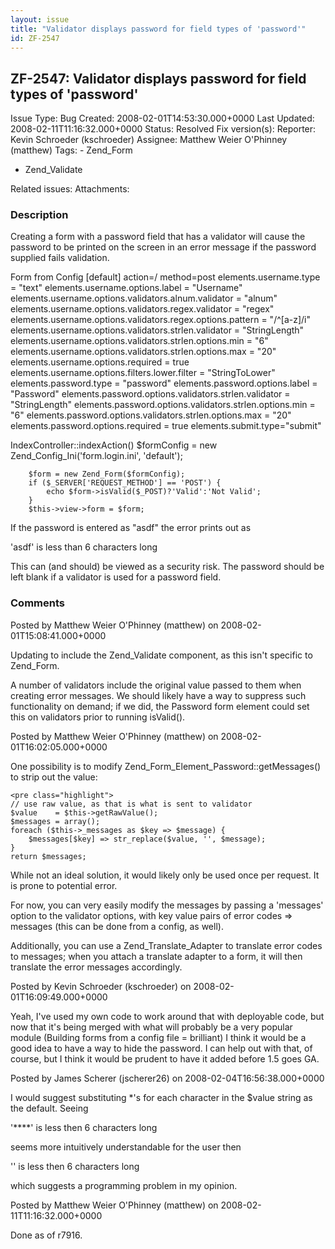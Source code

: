 ```yaml
---
layout: issue
title: "Validator displays password for field types of 'password'"
id: ZF-2547
---
```


ZF-2547: Validator displays password for field types of 'password'
------------------------------------------------------------------

 Issue Type: Bug Created: 2008-02-01T14:53:30.000+0000 Last Updated: 2008-02-11T11:16:32.000+0000 Status: Resolved Fix version(s): 
 Reporter:  Kevin Schroeder (kschroeder)  Assignee:  Matthew Weier O'Phinney (matthew)  Tags: - Zend\_Form
- Zend\_Validate
 
 Related issues: 
 Attachments: 
### Description

Creating a form with a password field that has a validator will cause the password to be printed on the screen in an error message if the password supplied fails validation.

Form from Config [default] action=/ method=post elements.username.type = "text" elements.username.options.label = "Username" elements.username.options.validators.alnum.validator = "alnum" elements.username.options.validators.regex.validator = "regex" elements.username.options.validators.regex.options.pattern = "/^[a-z]/i" elements.username.options.validators.strlen.validator = "StringLength" elements.username.options.validators.strlen.options.min = "6" elements.username.options.validators.strlen.options.max = "20" elements.username.options.required = true elements.username.options.filters.lower.filter = "StringToLower" elements.password.type = "password" elements.password.options.label = "Password" elements.password.options.validators.strlen.validator = "StringLength" elements.password.options.validators.strlen.options.min = "6" elements.password.options.validators.strlen.options.max = "20" elements.password.options.required = true elements.submit.type="submit"

IndexController::indexAction() $formConfig = new Zend\_Config\_Ini('form.login.ini', 'default');

 
        $form = new Zend_Form($formConfig);
        if ($_SERVER['REQUEST_METHOD'] == 'POST') {
            echo $form->isValid($_POST)?'Valid':'Not Valid';
        }
        $this->view->form = $form;


If the password is entered as "asdf" the error prints out as

'asdf' is less than 6 characters long

This can (and should) be viewed as a security risk. The password should be left blank if a validator is used for a password field.

 

 

### Comments

Posted by Matthew Weier O'Phinney (matthew) on 2008-02-01T15:08:41.000+0000

Updating to include the Zend\_Validate component, as this isn't specific to Zend\_Form.

A number of validators include the original value passed to them when creating error messages. We should likely have a way to suppress such functionality on demand; if we did, the Password form element could set this on validators prior to running isValid().

 

 

Posted by Matthew Weier O'Phinney (matthew) on 2008-02-01T16:02:05.000+0000

One possibility is to modify Zend\_Form\_Element\_Password::getMessages() to strip out the value:

 
    <pre class="highlight">
    // use raw value, as that is what is sent to validator
    $value    = $this->getRawValue();
    $messages = array();
    foreach ($this->_messages as $key => $message) {
        $messages[$key] => str_replace($value, '', $message);
    }
    return $messages;


While not an ideal solution, it would likely only be used once per request. It is prone to potential error.

For now, you can very easily modify the messages by passing a 'messages' option to the validator options, with key value pairs of error codes => messages (this can be done from a config, as well).

Additionally, you can use a Zend\_Translate\_Adapter to translate error codes to messages; when you attach a translate adapter to a form, it will then translate the error messages accordingly.

 

 

Posted by Kevin Schroeder (kschroeder) on 2008-02-01T16:09:49.000+0000

Yeah, I've used my own code to work around that with deployable code, but now that it's being merged with what will probably be a very popular module (Building forms from a config file = brilliant) I think it would be a good idea to have a way to hide the password. I can help out with that, of course, but I think it would be prudent to have it added before 1.5 goes GA.

 

 

Posted by James Scherer (jscherer26) on 2008-02-04T16:56:38.000+0000

I would suggest substituting \*'s for each character in the $value string as the default. Seeing

'\*\*\*\*' is less then 6 characters long

seems more intuitively understandable for the user then

'' is less then 6 characters long

which suggests a programming problem in my opinion.

 

 

Posted by Matthew Weier O'Phinney (matthew) on 2008-02-11T11:16:32.000+0000

Done as of r7916.

 

 
